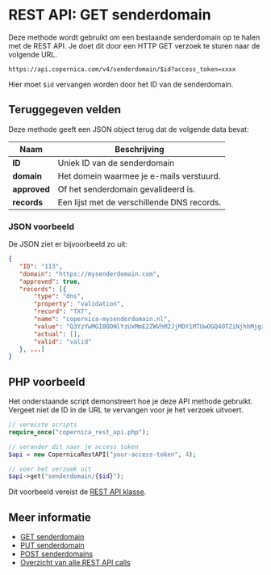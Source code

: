 # REST API: GET senderdomain

Deze methode wordt gebruikt om een bestaande senderdomain op te halen met de REST API. Je doet dit door een HTTP GET verzoek te sturen naar de volgende URL. 

`https://api.copernica.com/v4/senderdomain/$id?access_token=xxxx`

Hier moet `$id` vervangen worden door het ID van de senderdomain.

## Teruggegeven velden

Deze methode geeft een JSON object terug dat de volgende data bevat:

| Naam              | Beschrijving                                                                          |
|-------------------|---------------------------------------------------------------------------------------|
| **ID**            | Uniek ID van de senderdomain                                                          |
| **domain**        | Het domein waarmee je e-mails verstuurd.                                              |
| **approved**      | Of het senderdomain gevalideerd is.                                                    |
| **records**       | Een lijst met de verschillende DNS records.                                           |

### JSON voorbeeld

De JSON ziet er bijvoorbeeld zo uit:

```json
{  
   "ID": "113",
   "domain": "https://mysenderdomain.com",
   "approved": true,
   "records": [{
       "type": "dns",
       "property": "validation",
       "record": "TXT",
       "name": "copernica-mysenderdomain.nl",
       "value": "Q3YzYwMGI0ODNlYzUxMmE2ZWVhM2JjMDY1MTUwOGQ4OTZiNjhhMjgzMzQ1MGE1MWZkNjhiZDgwNwxx",
       "actual": [],
       "valid": "valid"
   }, ...]
}
```

## PHP voorbeeld

Het onderstaande script demonstreert hoe je deze API methode gebruikt. Vergeet niet de ID in de URL te vervangen voor je het verzoek uitvoert.

```php
// vereiste scripts
require_once("copernica_rest_api.php");

// verander dit naar je access token
$api = new CopernicaRestAPI("your-access-token", 4);

// voer het verzoek uit
$api->get("senderdomain/{$id}");
```

Dit voorbeeld vereist de [REST API klasse](rest-php).

## Meer informatie 

- [GET senderdomain](rest-get-senderdomain)
- [PUT senderdomain](rest-put-senderdomain)
- [POST senderdomains](rest-post-senderdomains)
- [Overzicht van alle REST API calls](rest-api)
